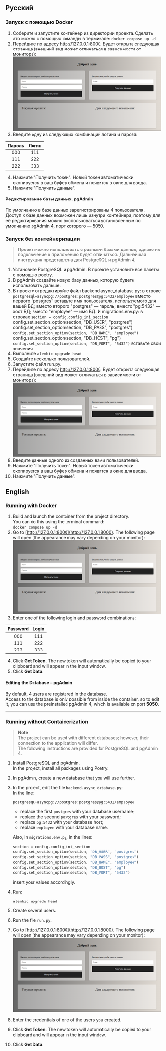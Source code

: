 ## Русский
### Запуск с помощью Docker

1. Соберите и запустите контейнер из директории проекта.
   Сделать это можно с помощью команды в терминале:
   `docker compose up -d`
2. Перейдите по адресу http://127.0.0.1:8000. Будет открыта следующая страница (внешний вид может отличаться в зависимости от монитора):
   ![](img.png)
3. Введите одну из следующих комбинаций логина и пароля:

| Пароль | Логин |
|:------:|:-----:|
|  000   |  111  |
|  111   |  222  |
|  222   |  333  |
4. Нажмите "Получить токен". Новый токен автоматически скопируется в ваш буфер обмена и появится в окне для ввода.
5. Нажмите "Получить данные".
#### Редактирование базы данных. pgAdmin
По умолчанию в базе данных зарегистрированы 4 пользователя. Доступ к базе данных возможен лишь изнутри контейнера, поэтому для её редактирования можно воспользоваться установленным по умолчанию pgAdmin 4, порт которого — 5050.
### Запуск без контейнеризации
> Проект можно использовать с разными базами данных, однако их подключение к приложению будет отличаться. 
> Дальнейшая инструкция представлена для PostgreSQL и pgAdmin 4.
1. Установите PostgreSQL и pgAdmin. В проекте установите все пакеты с помощью poetry.
2. В pgAdmin создайте новую базу данных, которую будете использовать дальше.
3. В проекте отредактируйте файл backend.async_database.py:
   в строке
   `postgresql+asyncpg://postgres:postgres@pg:5432/employee`
   вместо первого "postgres" вставьте имя пользователя, используемого для вашей БД;
   вместо второго "postgres" — пароль;
   вместо "pg:5432" — хост БД;
   вместо "employee" — имя БД.
   И migrations.env.py:
   в строках
	`section = config.config_ini_section  
	`config.set_section_option(section, "DB_USER", "postgres") ` 
	`config.set_section_option(section, "DB_PASS", "postgres")  
	`config.set_section_option(section, "DB_NAME", "employee")  
	`config.set_section_option(section, "DB_HOST", "pg")  
	`config.set_section_option(section, "DB_PORT", "5432")`
   вставьте свои значения.
4. Выполните 
   `alembic upgrade head`
5. Создайте несколько пользователей.
6. Запустите файл run.py.
7. Перейдите по адресу http://127.0.0.1:8000. Будет открыта следующая страница (внешний вид может отличаться в зависимости от монитора):
   ![](img.png)
8. Введите данные одного из созданных вами пользователей.
9. Нажмите "Получить токен". Новый токен автоматически скопируется в ваш буфер обмена и появится в окне для ввода.
10. Нажмите "Получить данные".
## English
### Running with Docker

1. Build and launch the container from the project directory.  
   You can do this using the terminal command:  
   `docker compose up -d`
2. Go to [http://127.0.0.1:8000](http://127.0.0.1:8000). The following page will open (the appearance may vary depending on your monitor):  
   ![](img.png)
3. Enter one of the following login and password combinations:

| Password | Login |
|:--------:|:-----:|
|   000    |  111  |
|   111    |  222  |
|   222    |  333  |

4. Click **Get Token**. The new token will automatically be copied to your clipboard and will appear in the input window.
5. Click **Get Data**.

#### Editing the Database – pgAdmin

By default, 4 users are registered in the database.  
Access to the database is only possible from inside the container, so to edit it, you can use the preinstalled pgAdmin 4, which is available on port **5050**.

---

### Running without Containerization

> **Note**  
> The project can be used with different databases; however, their connection to the application will differ.  
> The following instructions are provided for PostgreSQL and pgAdmin 4.

1. Install PostgreSQL and pgAdmin.  
   In the project, install all packages using Poetry.
2. In pgAdmin, create a new database that you will use further.
3. In the project, edit the file `backend.async_database.py`:  
   In the line:  
   ```
   postgresql+asyncpg://postgres:postgres@pg:5432/employee
   ```
   - replace the first `postgres` with your database username;
   - replace the second `postgres` with your password;
   - replace `pg:5432` with your database host;
   - replace `employee` with your database name.

   Also, in `migrations.env.py`, in the lines:
   ```python
   section = config.config_ini_section
   config.set_section_option(section, "DB_USER", "postgres")
   config.set_section_option(section, "DB_PASS", "postgres")
   config.set_section_option(section, "DB_NAME", "employee")
   config.set_section_option(section, "DB_HOST", "pg")
   config.set_section_option(section, "DB_PORT", "5432")
   ```
   insert your values accordingly.
4. Run:
   ```
   alembic upgrade head
   ```
5. Create several users.
6. Run the file `run.py`.
7. Go to [http://127.0.0.1:8000](http://127.0.0.1:8000). The following page will open (the appearance may vary depending on your monitor):  
   ![](img.png)
8. Enter the credentials of one of the users you created.
9. Click **Get Token**. The new token will automatically be copied to your clipboard and will appear in the input window.
10. Click **Get Data**.
